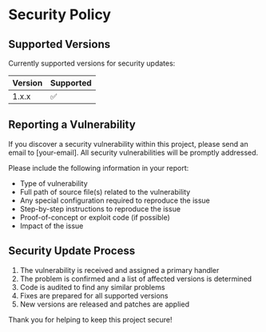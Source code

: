 # Security Policy

## Supported Versions

Currently supported versions for security updates:

| Version | Supported          |
| ------- | ------------------ |
| 1.x.x   | :white_check_mark: |

## Reporting a Vulnerability

If you discover a security vulnerability within this project, please send an email to [your-email]. All security vulnerabilities will be promptly addressed.

Please include the following information in your report:
- Type of vulnerability
- Full path of source file(s) related to the vulnerability
- Any special configuration required to reproduce the issue
- Step-by-step instructions to reproduce the issue
- Proof-of-concept or exploit code (if possible)
- Impact of the issue

## Security Update Process

1. The vulnerability is received and assigned a primary handler
2. The problem is confirmed and a list of affected versions is determined
3. Code is audited to find any similar problems
4. Fixes are prepared for all supported versions
5. New versions are released and patches are applied

Thank you for helping to keep this project secure!
